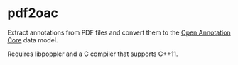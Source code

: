 # pdf2oac

Extract annotations from PDF files and convert them to the [Open Annotation
Core](http://www.openannotation.org/spec/core/) data model.

Requires libpoppler and a C compiler that supports C++11.
